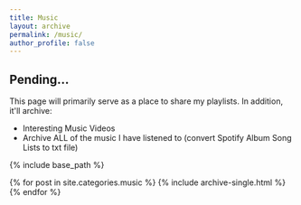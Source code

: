 ```yaml
---
title: Music
layout: archive
permalink: /music/
author_profile: false
---
```


## Pending...

This page will primarily serve as a place to share my playlists. In addition, it'll archive:
- Interesting Music Videos
- Archive ALL of the music I have listened to (convert Spotify Album Song Lists to txt file)

{% include base_path %}

{% for post in site.categories.music %}
  {% include archive-single.html %}
{% endfor %}